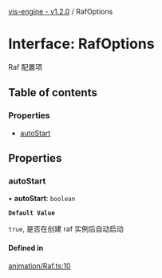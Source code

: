 [vis-engine - v1.2.0](../index.md) / RafOptions

# Interface: RafOptions

Raf 配置项

## Table of contents

### Properties

- [autoStart](RafOptions.md#autostart)

## Properties

### autoStart

• **autoStart**: `boolean`

**`Default Value`**

`true`, 是否在创建 raf 实例后自动启动

#### Defined in

[animation/Raf.ts:10](https://github.com/sakitam-gis/vis-engine/blob/master/src/animation/Raf.ts?at&#x3D;b6d63c9#line&#x3D;10)
